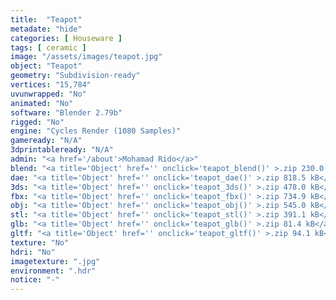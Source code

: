 ```yaml
---
title:  "Teapot"
metadate: "hide"
categories: [ Houseware ]
tags: [ ceramic ]
image: "/assets/images/teapot.jpg"
object: "Teapot"
geometry: "Subdivision-ready"
vertices: "15,784"
uvunwrapped: "No"
animated: "No"
software: "Blender 2.79b"
rigged: "No"
engine: "Cycles Render (1080 Samples)"
gameready: "N/A"
3dprintableready: "N/A"
admin: "<a href='/about'>Mohamad Rido</a>"
blend: "<a title='Object' href='' onclick='teapot_blend()' >.zip 230.0 kB</a>"
dae: "<a title='Object' href='' onclick='teapot_dae()' >.zip 818.5 kB</a>"
3ds: "<a title='Object' href='' onclick='teapot_3ds()' >.zip 478.0 kB</a>"
fbx: "<a title='Object' href='' onclick='teapot_fbx()' >.zip 734.9 kB</a>"
obj: "<a title='Object' href='' onclick='teapot_obj()' >.zip 545.0 kB</a>"
stl: "<a title='Object' href='' onclick='teapot_stl()' >.zip 391.1 kB</a>"
glb: "<a title='Object' href='' onclick='teapot_glb()' >.zip 81.4 kB</a>"
gltf: "<a title='Object' href='' onclick='teapot_gltf()' >.zip 94.1 kB</a>"
texture: "No"
hdri: "No"
imagetexture: ".jpg"
environment: ".hdr"
notice: "-"
---
```

